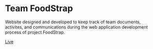 # Team FoodStrap

Website designed and developed to keep track of team documents, activites, and communications during the web application development process of project FoodStrap.

<a href="https://wyc21.github.io/teamfoodstrap/" target="_blank">Live</a>

<!--<img src="images/logo.png" width=300px>-->
